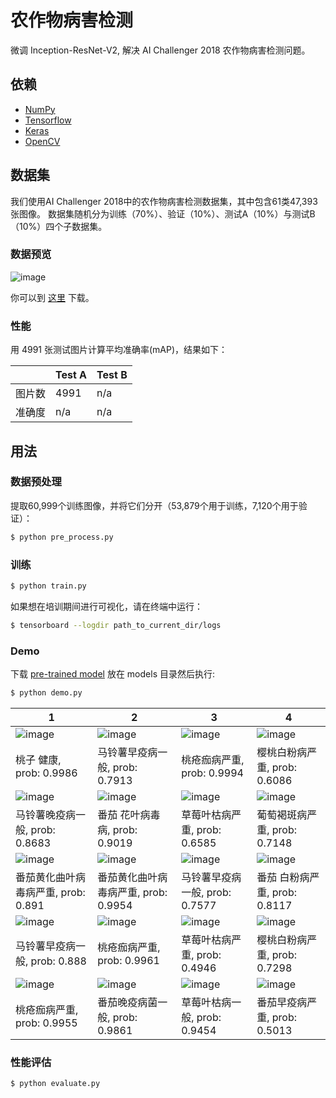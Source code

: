 # 农作物病害检测

微调 Inception-ResNet-V2, 解决 AI Challenger 2018 农作物病害检测问题。


## 依赖

- [NumPy](http://docs.scipy.org/doc/numpy-1.10.1/user/install.html)
- [Tensorflow](https://www.tensorflow.org/versions/r0.8/get_started/os_setup.html)
- [Keras](https://keras.io/#installation)
- [OpenCV](https://opencv-python-tutroals.readthedocs.io/en/latest/)

## 数据集

我们使用AI Challenger 2018中的农作物病害检测数据集，其中包含61类47,393张图像。 数据集随机分为训练（70%）、验证（10%）、测试A（10%）与测试B（10%）四个子数据集。

### 数据预览
 ![image](https://github.com/foamliu/Crop-Disease-Detection/raw/master/images/dataset.png)

你可以到 [这里](https://challenger.ai/dataset/pdd2018) 下载。

### 性能
用 4991 张测试图片计算平均准确率(mAP)，结果如下：

| |Test A|Test B|
|---|---|---|
|图片数|4991|n/a|
|准确度|n/a|n/a|

## 用法

### 数据预处理
提取60,999个训练图像，并将它们分开（53,879个用于训练，7,120个用于验证）：
```bash
$ python pre_process.py
```

### 训练
```bash
$ python train.py
```

如果想在培训期间进行可视化，请在终端中运行：
```bash
$ tensorboard --logdir path_to_current_dir/logs
```

### Demo
下载 [pre-trained model](https://github.com/foamliu/Crop-Disease-Detection/releases/download/v1.0/model.11-0.6262.hdf5) 放在 models 目录然后执行:

```bash
$ python demo.py
```

1 | 2 | 3 | 4 |
|---|---|---|---|
|![image](https://github.com/foamliu/Crop-Disease-Detection/raw/master/images/0_out.png)  | ![image](https://github.com/foamliu/Crop-Disease-Detection/raw/master/images/1_out.png) | ![image](https://github.com/foamliu/Crop-Disease-Detection/raw/master/images/2_out.png)| ![image](https://github.com/foamliu/Crop-Disease-Detection/raw/master/images/3_out.png) |
|桃子  健康, prob: 0.9986|马铃薯早疫病一般, prob: 0.7913|桃疮痂病严重, prob: 0.9994|樱桃白粉病严重, prob: 0.6086|
|![image](https://github.com/foamliu/Crop-Disease-Detection/raw/master/images/4_out.png)  | ![image](https://github.com/foamliu/Crop-Disease-Detection/raw/master/images/5_out.png) | ![image](https://github.com/foamliu/Crop-Disease-Detection/raw/master/images/6_out.png)| ![image](https://github.com/foamliu/Crop-Disease-Detection/raw/master/images/7_out.png) |
|马铃薯晚疫病一般, prob: 0.8683|番茄 花叶病毒病, prob: 0.9019|草莓叶枯病严重, prob: 0.6585|葡萄褐斑病严重, prob: 0.7148|
|![image](https://github.com/foamliu/Crop-Disease-Detection/raw/master/images/8_out.png)  | ![image](https://github.com/foamliu/Crop-Disease-Detection/raw/master/images/9_out.png) |![image](https://github.com/foamliu/Crop-Disease-Detection/raw/master/images/10_out.png) | ![image](https://github.com/foamliu/Crop-Disease-Detection/raw/master/images/11_out.png)|
|番茄黄化曲叶病毒病严重, prob: 0.891|番茄黄化曲叶病毒病严重, prob: 0.9954|马铃薯早疫病一般, prob: 0.7577|番茄 白粉病严重, prob: 0.8117|
|![image](https://github.com/foamliu/Crop-Disease-Detection/raw/master/images/12_out.png)  | ![image](https://github.com/foamliu/Crop-Disease-Detection/raw/master/images/13_out.png) |![image](https://github.com/foamliu/Crop-Disease-Detection/raw/master/images/14_out.png)| ![image](https://github.com/foamliu/Crop-Disease-Detection/raw/master/images/15_out.png)|
|马铃薯早疫病一般, prob: 0.888|桃疮痂病严重, prob: 0.9961|草莓叶枯病严重, prob: 0.4946|樱桃白粉病严重, prob: 0.7298|
|![image](https://github.com/foamliu/Crop-Disease-Detection/raw/master/images/16_out.png) | ![image](https://github.com/foamliu/Crop-Disease-Detection/raw/master/images/17_out.png) | ![image](https://github.com/foamliu/Crop-Disease-Detection/raw/master/images/18_out.png) | ![image](https://github.com/foamliu/Crop-Disease-Detection/raw/master/images/19_out.png) |
|桃疮痂病严重, prob: 0.9955|番茄晚疫病菌一般, prob: 0.9861|草莓叶枯病一般, prob: 0.9454|番茄早疫病严重, prob: 0.5013|


### 性能评估
```bash
$ python evaluate.py
```

